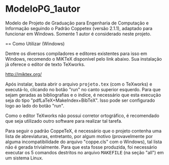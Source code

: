 ModeloPG_1autor
===============

Modelo de Projeto de Graduação para Engenharia de Computação e Informação seguindo o Padrão Coppetex (versão 2.1.1), adaptado para funcionar em Windows. Somente 1 autor é considerado neste projeto.

== Como Utilizar (Windows)

Dentre os diversos compiladores e editores existentes para isso em Windows, recomendo o MiKTeX disponível pelo link abaixo. Sua instalação já oferece o editor de texto TeXworks.

http://miktex.org/

Após instalar, basta abrir o arquivo <tt>projeto.tex</tt> (com o TeXworks) e executá-lo, clicando no botão "run" no canto superior esquerdo. Para que sejam geradas as bibliografias e o índice, é necessário que esta execução seja do tipo "pdfLaTeX+MakeIndex+BibTeX". Isso pode ser configurado logo ao lado do botão "run".

Como o editor TeXworks não possui corretor ortográfico, é recomendado que seja utilizado outro software para realizar tal tarefa.

Para seguir o padrão CoppeTeX, é necessário que o projeto contenha uma lista de abreviaturas, entretanto, por algum motivo (provavelmente por alguma incompatibilidade do arquivo "coppe.cls" com o Windows), tal lista não é gerada trivialmente. Para que esta fosse produzida, foi necessário executar os 5 comandos destritos no arquivo <tt>MAKEFILE</tt> (na seção "all") em um sistema Linux.